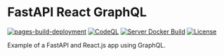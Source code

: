 # FastAPI React GraphQL

[![pages-build-deployment](https://github.com/JBris/fastapi-react-graphql/actions/workflows/pages/pages-build-deployment/badge.svg?branch=main)](https://github.com/JBris/fastapi-react-graphql/actions/workflows/pages/pages-build-deployment)
[![CodeQL](https://github.com/JBris/fastapi-react-graphql/actions/workflows/github-code-scanning/codeql/badge.svg?branch=main)](https://github.com/JBris/fastapi-react-graphql/actions/workflows/github-code-scanning/codeql)
[![Server Docker Build](https://github.com/JBris/fastapi-react-graphql/actions/workflows/docker-image.yml/badge.svg?branch=main)](https://github.com/JBris/fastapi-react-graphql/actions/workflows/docker-image.yml)
[![License](https://img.shields.io/badge/License-Apache_2.0-blue.svg)](https://opensource.org/licenses/Apache-2.0)

Example of a FastAPI and React.js app using GraphQL.

